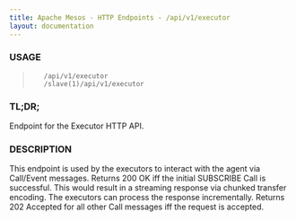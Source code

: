 ```yaml
---
title: Apache Mesos - HTTP Endpoints - /api/v1/executor
layout: documentation
---
```

<!--- This is an automatically generated file. DO NOT EDIT! --->

### USAGE ###
>        /api/v1/executor
>        /slave(1)/api/v1/executor

### TL;DR; ###
Endpoint for the Executor HTTP API.

### DESCRIPTION ###
This endpoint is used by the executors to interact with the
agent via Call/Event messages.
Returns 200 OK iff the initial SUBSCRIBE Call is successful.
This would result in a streaming response via chunked
transfer encoding. The executors can process the response
incrementally.
Returns 202 Accepted for all other Call messages iff the
request is accepted.